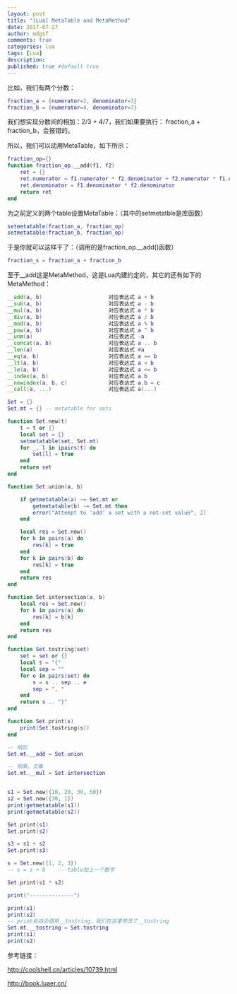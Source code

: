 ```yaml
---
layout: post
title: "[Lua] MetaTable and MetaMethod"
date: 2017-07-27
author: mdgsf
comments: true
categories: lua
tags: [Lua]
description:
published: true #default true
---
```


比如，我们有两个分数：

```lua
fraction_a = {numerator=2, denominator=3}
fraction_b = {numerator=4, denominator=7}
```

我们想实现分数间的相加：2/3 + 4/7，我们如果要执行： fraction_a + fraction_b，会报错的。

所以，我们可以动用MetaTable，如下所示：

```lua
fraction_op={}
function fraction_op.__add(f1, f2)
    ret = {}
    ret.numerator = f1.numerator * f2.denominator + f2.numerator * f1.denominator
    ret.denominator = f1.denominator * f2.denominator
    return ret
end
```

为之前定义的两个table设置MetaTable：（其中的setmetatble是库函数）

```lua
setmetatable(fraction_a, fraction_op)
setmetatable(fraction_b, fraction_op)
```

于是你就可以这样干了：（调用的是fraction_op.__add()函数）

```lua
fraction_s = fraction_a + fraction_b
```

至于__add这是MetaMethod，这是Lua内建约定的，其它的还有如下的MetaMethod：

```lua
__add(a, b)                     对应表达式 a + b
__sub(a, b)                     对应表达式 a - b
__mul(a, b)                     对应表达式 a * b
__div(a, b)                     对应表达式 a / b
__mod(a, b)                     对应表达式 a % b
__pow(a, b)                     对应表达式 a ^ b
__unm(a)                        对应表达式 -a
__concat(a, b)                  对应表达式 a .. b
__len(a)                        对应表达式 #a
__eq(a, b)                      对应表达式 a == b
__lt(a, b)                      对应表达式 a < b
__le(a, b)                      对应表达式 a <= b
__index(a, b)                   对应表达式 a.b
__newindex(a, b, c)             对应表达式 a.b = c
__call(a, ...)                  对应表达式 a(...)
```

```lua
Set = {}
Set.mt = {} -- metatable for sets

function Set.new(t)
    t = t or {}
    local set = {}
    setmetatable(set, Set.mt)
    for _, l in ipairs(t) do
        set[l] = true
    end
    return set
end

function Set.union(a, b)

    if getmetatable(a) ~= Set.mt or
        getmetatable(b) ~= Set.mt then
        error("Attempt to 'add' a set with a not-set value", 2)
    end

    local res = Set.new()
    for k in pairs(a) do
        res[k] = true
    end
    for k in pairs(b) do
        res[k] = true
    end
    return res
end

function Set.intersection(a, b)
    local res = Set.new()
    for k in pairs(a) do
        res[k] = b[k]
    end
    return res
end

function Set.tostring(set)
    set = set or {}
    local s = "{"
    local sep = ""
    for e in pairs(set) do
        s = s .. sep .. e
        sep = ", "
    end
    return s .. "}"
end

function Set.print(s)
    print(Set.tostring(s))
end

-- 相加
Set.mt.__add = Set.union

-- 相乘，交集
Set.mt.__mul = Set.intersection


s1 = Set.new({10, 20, 30, 50})
s2 = Set.new({30, 1})
print(getmetatable(s1))
print(getmetatable(s2))

Set.print(s1)
Set.print(s2)

s3 = s1 + s2
Set.print(s3)

s = Set.new({1, 2, 3})
-- s = s + 8    -- table加上一个数字

Set.print(s1 * s2)

print("--------------")

print(s1)
print(s2)
-- print会自动调用__tostring，我们在这里修改了__tostring
Set.mt.__tostring = Set.tostring
print(s1)
print(s2)

```

参考链接：

<a href="http://coolshell.cn/articles/10739.html" target="_blank">http://coolshell.cn/articles/10739.html</a>

<a href="http://book.luaer.cn/" target="_blank">http://book.luaer.cn/</a>
